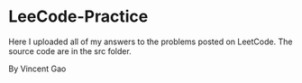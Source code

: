 # LeeCode-Practice

Here I uploaded all of my answers to the problems posted on LeetCode. The source code are in the src folder. 

By Vincent Gao
